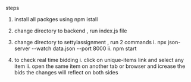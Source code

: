 steps
1. install all packges using npm istall 
2. change directory to backend , run index.js file 
3. change directory to settylassignment , run 2 commands 
    i. npx json-server --watch data.json --port 8000
    ii. npm start

4. to check real time bidding 
    i. click on unique-items link and select any item
    ii. open the same item on another tab or browser and icrease the bids the changes will reflect on both sides 